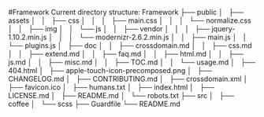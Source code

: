 #Framework
Current directory structure:
    Framework
    ├── public
    │   ├── assets
    │   │   ├── css
    │   │   │   ├── main.css
    │   │   │   └── normalize.css
    │   │   ├── img
    │   │   └── js
    │   │       ├── vendor
    │   │       │   ├── jquery-1.10.2.min.js
    │   │       │   └── modernizr-2.6.2.min.js
    │   │       ├── main.js
    │   │       └── plugins.js
    │   ├── doc
    │   │   ├── crossdomain.md
    │   │   ├── css.md
    │   │   ├── extend.md
    │   │   ├── faq.md
    │   │   ├── html.md
    │   │   ├── js.md
    │   │   ├── misc.md
    │   │   ├── TOC.md
    │   │   └── usage.md
    │   ├── 404.html
    │   ├── apple-touch-icon-precomposed.png
    │   ├── CHANGELOG.md
    │   ├── CONTRIBUTING.md
    │   ├── crossdomain.xml
    │   ├── favicon.ico
    │   ├── humans.txt
    │   ├── index.html
    │   ├── LICENSE.md
    │   ├── README.md
    │   └── robots.txt
    ├── src
    │   ├── coffee
    │   └── scss
    ├── Guardfile
    └── README.md
